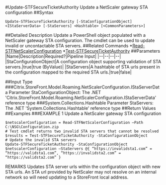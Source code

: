 #Update-STFSecureTicketAuthority
Update a NetScaler gateway STA configuration
##Syntax
```Update-STFSecureTicketAuthority [-StaConfigurationObject] <IStaServerData> [-StaServers] <Hashtable> [<CommonParameters>]
```
##Detailed Description
Update a PowerShell object populated with a NetScaler gateway STA configuration. The cmdlet can be used to update invalid or uncontactable STA servers.
##Related Commands
*[Read-STFNetScalerConfiguration](Read-STFNetScalerConfiguration)
*[Test-STFSecureTicketAuthority](Test-STFSecureTicketAuthority)
##Parameters
|Name|Description|Required?|Pipeline Input||--|--|--|--||StaConfigurationObject|A configuration object supporting validation of STA servers.|true|true (ByValue)||StaServers|A hashtable of STA urls present in the configuration mapped to the required STA urls.|true|false|##Input Type
###Citrix.StoreFront.Model.Roaming.NetScalerConfiguration.IStaServerData
Parameter StaConfigurationObject: The .NET 'Citrix.StoreFront.Model.Roaming.NetScalerConfiguration.IStaServerData' reference type
###System.Collections.Hashtable
Parameter StaServers: The .NET 'System.Collections.Hashtable' reference type
##Return Values
##Examples
###EXAMPLE 1 Update a NetScaler gateway STA configuration
```$netscalerConfiguration = Read-STFNetScalerConfiguration –Path C:\NSG\Configuration.zip
# Test cmdlet returns two invalid STA servers that cannot be resolved
$results = Test-STFSecureTicketAuthority -StaConfigurationObject
# Update the invalid STA servers
Update-STFSecureTicketAuthority -StaConfigurationObject $netscalerConfiguration –StaServers @{ “https://invalidsta1.com” = “https://validsta1.com”, “https://invalidsta2.com” = “https://validsta2.com” }
```
REMARKS
Updates STA server urls within the configuration object with new STA urls.
An STA url provided by NetScaler may not resolve on an internal network so will need updating to a StoreFront local
address.
